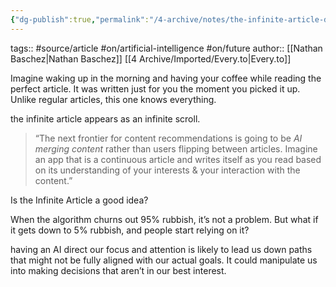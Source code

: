```yaml
---
{"dg-publish":true,"permalink":"/4-archive/notes/the-infinite-article-divinations/","dgHomeLink":true,"dgPassFrontmatter":false}
---
```


tags:: #source/article #on/artificial-intelligence #on/future
author:: [[Nathan Baschez|Nathan Baschez]] [[4 Archive/Imported/Every.to|Every.to]]

Imagine waking up in the morning and having your coffee while reading the perfect article. It was written just for you the moment you picked it up. Unlike regular articles, this one knows everything.

the infinite article appears as an infinite scroll.

> “The next frontier for content recommendations is going to be _AI merging content_ rather than users flipping between articles. Imagine an app that is a continuous article and writes itself as you read based on its understanding of your interests & your interaction with the content.”

Is the Infinite Article a good idea?

When the algorithm churns out 95% rubbish, it’s not a problem. But what if it gets down to 5% rubbish, and people start relying on it?

having an AI direct our focus and attention is likely to lead us down paths that might not be fully aligned with our actual goals. It could manipulate us into making decisions that aren’t in our best interest.